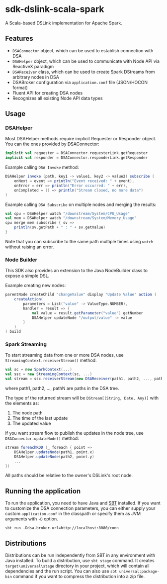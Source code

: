 # sdk-dslink-scala-spark

A Scala-based DSLink implementation for Apache Spark.

## Features

- `DSAConnector` object, which can be used to establish connection with DSA
- `DSAHelper` object, which can be used to communicate with Node API via ReactiveX paradigm
- `DSAReceiver` class, which can be used to create Spark DStreams from arbitrary nodes in DSA
- DSABroker configuration via `application.conf` file (JSON/HOCON format)
- Fluent API for creating DSA nodes
- Recognizes all existing Node API data types

## Usage

### DSAHelper

Most DSAHelper methods require implicit Requester or Responder object. You can the ones provided by
DSAConnector:

```scala
implicit val requester = DSAConnector.requesterLink.getRequester
implicit val responder = DSAConnector.responderLink.getResponder
```

Example calling `DSA Invoke` method:

```scala
DSAHelper invoke (path, key1 -> value1, key2 -> value2) subscribe (
	onNext = event => println("Event received: " + event),
    onError = err => println("Error occurred: " + err),
    onCompleted = () => println("Stream closed, no more data")
)
```

Example calling `DSA Subscribe` on multiple nodes and merging the results:

```scala
val cpu = DSAHelper watch "/downstream/System/CPU_Usage"
val mem = DSAHelper watch "/downstream/System/Memory_Usage"
cpu merge mem subscribe { sv => 
	println(sv.getPath + " : " + sv.getValue)
}
``` 

Note that you can subscribe to the same path multiple times using `watch` without raising an error.

### Node Builder

This SDK also provides an extension to the Java NodeBuilder class to expose a simple DSL.

Example creating new nodes:

```scala
parentNode createChild "changeValue" display "Update Value" action (
	createAction(
		parameters = List("value" -> ValueType.NUMBER),
    	handler = result => {
      		val value = result.getParameter("value").getNumber
			DSAHelper updateNode "/output/value" -> value
		}
	)
) build
```

### Spark Streaming

To start streaming data from one or more DSA nodes, use `StreamingContext.receiverStream()` method.

```scala
val sc = new SparkContext(...)
val ssc = new StreamingContext(sc, ...)
val stream = ssc.receiverStream(new DSAReceiver(path1, path2, ..., pathN))  
```
where path1, path2, ..., pathN are paths in the DSA tree.

The type of the returned stream will be `DStream[(String, Date, Any)]` with the elements as:

1. The node path
2. The time of the last update
3. The updated value

If you want stream flow to publish the updates in the node tree, use `DSAConnector.updateNode()` method:

```scala
stream foreachRDD (_ foreach { point =>
	DSAHelper.updateNode(path1, point.x)
	DSAHelper.updateNode(path2, point.y)
	...
})
```
All paths should be relative to the owner's DSLink's root node.

## Running the application

To run the application, you need to have Java and [SBT](http://www.scala-sbt.org) installed.
If you want to customize the DSA connection parameters, you can either supply your custom 
`application.conf` in the classpath or specify them as JVM arguments with `-D` option. 
```
sbt run -Ddsa.broker.url=http://localhost:8080/conn
``` 

## Distributions

Distributions can be run independently from SBT in any environment with Java installed.
To build a distribution, use `sbt stage` command. It creates `target\universal\stage`
directory in your project, which will contain all dependencies and the run script. You can
also use `sbt universal:package-bin` command if you want to compress the distribution into
a zip file.
